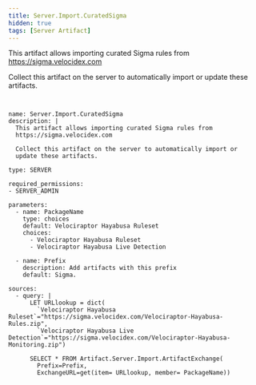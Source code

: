```yaml
---
title: Server.Import.CuratedSigma
hidden: true
tags: [Server Artifact]
---
```


This artifact allows importing curated Sigma rules from
https://sigma.velocidex.com

Collect this artifact on the server to automatically import or
update these artifacts.

<pre><code class="language-yaml">

name: Server.Import.CuratedSigma
description: |
  This artifact allows importing curated Sigma rules from
  https://sigma.velocidex.com

  Collect this artifact on the server to automatically import or
  update these artifacts.

type: SERVER

required_permissions:
- SERVER_ADMIN

parameters:
  - name: PackageName
    type: choices
    default: Velociraptor Hayabusa Ruleset
    choices:
      - Velociraptor Hayabusa Ruleset
      - Velociraptor Hayabusa Live Detection

  - name: Prefix
    description: Add artifacts with this prefix
    default: Sigma.

sources:
  - query: |
      LET URLlookup = dict(
        `Velociraptor Hayabusa Ruleset`="https://sigma.velocidex.com/Velociraptor-Hayabusa-Rules.zip",
        `Velociraptor Hayabusa Live Detection`="https://sigma.velocidex.com/Velociraptor-Hayabusa-Monitoring.zip")

      SELECT * FROM Artifact.Server.Import.ArtifactExchange(
        Prefix=Prefix,
        ExchangeURL=get(item= URLlookup, member= PackageName))


</code></pre>
